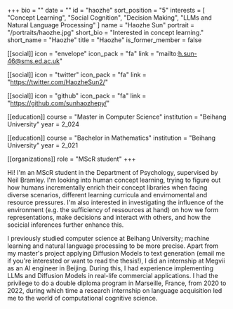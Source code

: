+++
bio = ""
date = ""
id = "haozhe"
sort_position = "5"
interests = [
  "Concept Learning",
  "Social Cognition",
  "Decision Making",
  "LLMs and Natural Language Processing"
]
name = "Haozhe Sun"
portrait = "/portraits/haozhe.jpg"
short_bio = "Interested in concept learning."
short_name = "Haozhe"
title = "Haozhe"
is_former_member = false

[[social]]
icon = "envelope"
icon_pack = "fa"
link = "mailto:h.sun-46@sms.ed.ac.uk"

[[social]]
icon = "twitter"
icon_pack = "fa"
link = "https://twitter.com/HaozheSun2/"

[[social]]
icon = "github"
icon_pack = "fa"
link = "https://github.com/sunhaozhepy/"

[[education]]
course = "Master in Computer Science"
institution = "Beihang University"
year = 2_024

[[education]]
course = "Bachelor in Mathematics"
institution = "Beihang University"
year = 2_021

[[organizations]]
role = "MScR student"
+++
<!-- You can write $\LaTeX$ and *Markdown* here. -->

Hi! I'm an MScR student in the Department of Psychology, supervised by Neil Bramley. I'm looking into human concept learning, trying to figure out how humans incrementally enrich their concept libraries when facing diverse scenarios, different learning curricula and envirnomental and resource pressures. I'm also interested in investigating the influence of the environment (e.g. the sufficiency of ressources at hand) on how we form representations, make decisions and interact with others, and how the socicial inferences further enhance this.

I previously studied computer science at Beihang University; machine learning and natural language processing to be more precise. Apart from my master's project applying Diffusion Models to text generation (email me if you're interested or want to read the thesis!), I did an internship at Megvii as an AI engineer in Beijing. During this, I had experience implementing LLMs and Diffusion Models in real-life commercial applications. I had the privilege to do a double diploma program in Marseille, France, from 2020 to 2022, during which time a research internship on language acquisition led me to the world of computational cognitive science.
